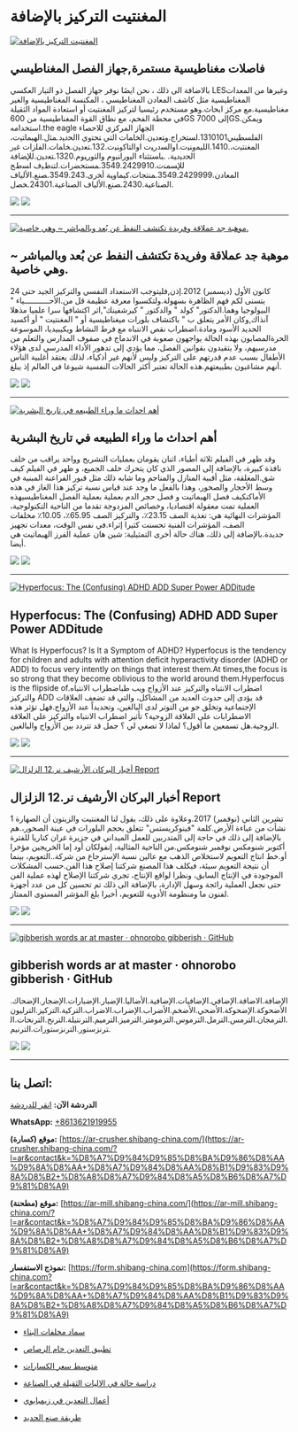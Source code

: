 # المغنتيت التركيز بالإضافة

<a href="https://swt.shibang-china.com/?l=ar&img&k=%D8%A7%D9%84%D9%85%D8%BA%D9%86%D8%AA%D9%8A%D8%AA+%D8%A7%D9%84%D8%AA%D8%B1%D9%83%D9%8A%D8%B2+%D8%A8%D8%A7%D9%84%D8%A5%D8%B6%D8%A7%D9%81%D8%A9" target="_blank">![المغنتيت التركيز بالإضافة](http://static.shibang-china.com/all-800x300/1480.jpg)</a>

## فاصلات مغناطيسية مستمرة,جهاز الفصل المغناطيسي
بالاضافة الى ذلك ، نحن ايضَا نوفر جهاز الفصل ذو التيار العكسي LESوغيرها من المعدات المغناطيسية مثل كاشف المعادن المغناطيسي ، المكنسة المغناطيسية والغير مغناطيسية.مع مركز ابحاث.وهو مستخدم رئيسيا لتركيز المغنتيت أو استعادة المواد الثقيلة في محطة الفحم، مع نطاق القوة المغناطيسية من 600GS إلى 7000GS.ويمكن استخدامه.the eagle الجهاز المركزي للاحصاء الفلسطيني1310101.اﺴﺘﺨراج.وﺘﻌدﻴن.اﻟﺨﺎﻤﺎت اﻟﺘﻲ ﺘﺤﺘوي ااﻟﺤدﻴد.ﻤﺜﻝ.اﻟﻬﻴﻤﺎﺘﻴت، اﻟﻤﻐﻨﺘﻴت،.1410.اﻟﻠﻴﻤوﻨﻴت.اواﻟﺴدرﻴت اواﻟﺘﺎﻛوﻨﻴت.132.ﺘﻌدﻴن.ﺨﺎﻤﺎت.اﻟﻔﻠزات ﻏﻴر اﻟﺤدﻴدﻴﺔ. .ﺒﺎﺴﺘﺜﻨﺎء اﻟﻴوراﻨﻴوم واﻟﺜورﻴوم.1320.ﺘﻌدﻴن.ﻟﻺﻀﺎﻓﺔ ﻟﻺﺴﻤﻨت.3549.2429910.ﻤﺴﺘﺤﻀرات.ﻟﺘﻨظﻴف اﺴطﺢ اﻟﻤﻌﺎدن.3549.2429999.ﻤﻨﺘﺠﺎت.ﻛﻴﻤﺎوﻴﺔ أﺨرى.3549.243.ﺼﻨﻊ.اﻷﻟﻴﺎف اﻟﺼﻨﺎﻋﻴﺔ.2430.ﺼﻨﻊ.اﻷﻟﻴﺎف اﻟﺼﻨﺎﻋﻴﺔ.24301.ﺨﺼﻝ.


<a href="https://whatsapp.shibangsoft.com/WhatsApp.php" target="_blank" title="WhatsApp">![](http://static.shibang-china.com/icon/whatsapp.png)</a> <a href="https://swt.shibang-china.com/?l=ar&icon&k=%D8%A7%D9%84%D9%85%D8%BA%D9%86%D8%AA%D9%8A%D8%AA+%D8%A7%D9%84%D8%AA%D8%B1%D9%83%D9%8A%D8%B2+%D8%A8%D8%A7%D9%84%D8%A5%D8%B6%D8%A7%D9%81%D8%A9" target="_blank">![](http://static.shibang-china.com/icon/chat-ar.png)</a>

---

<a href="https://swt.shibang-china.com/?l=ar&img&k=%D8%A7%D9%84%D9%85%D8%BA%D9%86%D8%AA%D9%8A%D8%AA+%D8%A7%D9%84%D8%AA%D8%B1%D9%83%D9%8A%D8%B2+%D8%A8%D8%A7%D9%84%D8%A5%D8%B6%D8%A7%D9%81%D8%A9" target="_blank">![موهبة جد عملاقة وفريدة تكتشف النفط عن بُعد وبالمباشر ~ وهي خاصية.](http://static.shibang-china.com/all-800x300/176.jpg)</a>

## موهبة جد عملاقة وفريدة تكتشف النفط عن بُعد وبالمباشر ~ وهي خاصية.
24 كانون الأول (ديسمبر) 2012.إذن,فليتوجب الاستعداد النفسي والتركيز الجيد حتى يتسنى لكم فهم الظاهرة بسهولة.ولتكسبوا معرفة عظيمة قل من.الأحـــــــــــياء &quot; البيولوجيا وهما.الدكتور&quot; كولد &quot; والدكتور &quot; كيرشفينك&quot;,اثر اكتشافها سرا علميا مذهلا آنذاك,وكان الأمر يتعلق ب &quot; باكتشاف بلورات ميغناطيسية أو &quot; المغنتيت &quot; أو أكسيد الحديد الأسود ومادة.اضطراب نقص الانتباه مع فرط النشاط ويكيبيديا، الموسوعة الحرةالمصابون بهذه الحالة يواجهون صعوبة في الاندماج في صفوف المدارس والتعلم من مدرسيهم، ولا يتقيدون بقوانين الفصل، مما يؤدي إلى تدهور الأداء المدرسي لدى هؤلاء الأطفال بسبب عدم قدرتهم على التركيز وليس لأنهم غير أذكياء، لذلك يعتقد أغلبية الناس أنهم مشاغبون بطبيعتهم.هذه الحالة تعتبر أكثر الحالات النفسية شيوعا في العالم إذ يبلغ.


<a href="https://whatsapp.shibangsoft.com/WhatsApp.php" target="_blank" title="WhatsApp">![](http://static.shibang-china.com/icon/whatsapp.png)</a> <a href="https://swt.shibang-china.com/?l=ar&icon&k=%D8%A7%D9%84%D9%85%D8%BA%D9%86%D8%AA%D9%8A%D8%AA+%D8%A7%D9%84%D8%AA%D8%B1%D9%83%D9%8A%D8%B2+%D8%A8%D8%A7%D9%84%D8%A5%D8%B6%D8%A7%D9%81%D8%A9" target="_blank">![](http://static.shibang-china.com/icon/chat-ar.png)</a>

---

<a href="https://swt.shibang-china.com/?l=ar&img&k=%D8%A7%D9%84%D9%85%D8%BA%D9%86%D8%AA%D9%8A%D8%AA+%D8%A7%D9%84%D8%AA%D8%B1%D9%83%D9%8A%D8%B2+%D8%A8%D8%A7%D9%84%D8%A5%D8%B6%D8%A7%D9%81%D8%A9" target="_blank">![أهم احداث ما وراء الطبيعه في تاريخ البشرية](http://static.shibang-china.com/all-800x300/1062.jpg)</a>

## أهم احداث ما وراء الطبيعه في تاريخ البشرية
وقد ظهر في الفيلم ثلاثة أطباء، اثنان يقومان بعمليات التشريح وواحد يراقب من خلف نافذة كبيرة، بالإضافة إلى المصور الذي كان يتحرك خلف الجميع، و ظهر في الفيلم كيف شق.المغلقة، مثل أقبية المنازل والمناجم وما شابه ذلك مثل قبور الفراعنة المبنية في وسط الأحجار والصخور، وهذا بالفعل ما وجد عند قياس نسبة تركيز هذا الغاز في هذه الأماكنكيف فصل الهيماتيت و فصل حجر الدم بعملية بعملية الفصل المغناطيسيهذه العملية تمت معقولة اقتصاديا، وخصائص المزدوجة تقدما من الناحية التكنولوجية، المؤشرات النهائية هي: تغذية الصف 23.15٪، والتركيز الصف 65.95٪، 10.05٪ مخلفات الصف، المؤشرات الفنية تحسنت كثيرا إثراء.في نفس الوقت، معدات تجهيز جديدة.بالإضافة إلى ذلك، هناك حالة أخرى التمثيلية: شين هان عملية الفرز الهيماتيت هي أيضا.


<a href="https://whatsapp.shibangsoft.com/WhatsApp.php" target="_blank" title="WhatsApp">![](http://static.shibang-china.com/icon/whatsapp.png)</a> <a href="https://swt.shibang-china.com/?l=ar&icon&k=%D8%A7%D9%84%D9%85%D8%BA%D9%86%D8%AA%D9%8A%D8%AA+%D8%A7%D9%84%D8%AA%D8%B1%D9%83%D9%8A%D8%B2+%D8%A8%D8%A7%D9%84%D8%A5%D8%B6%D8%A7%D9%81%D8%A9" target="_blank">![](http://static.shibang-china.com/icon/chat-ar.png)</a>

---

<a href="https://swt.shibang-china.com/?l=ar&img&k=%D8%A7%D9%84%D9%85%D8%BA%D9%86%D8%AA%D9%8A%D8%AA+%D8%A7%D9%84%D8%AA%D8%B1%D9%83%D9%8A%D8%B2+%D8%A8%D8%A7%D9%84%D8%A5%D8%B6%D8%A7%D9%81%D8%A9" target="_blank">![Hyperfocus: The (Confusing) ADHD ADD Super Power ADDitude](http://static.shibang-china.com/all-800x300/527.jpg)</a>

## Hyperfocus: The (Confusing) ADHD ADD Super Power ADDitude
What Is Hyperfocus? Is It a Symptom of ADHD? Hyperfocus is the tendency for children and adults with attention deficit hyperactivity disorder (ADHD or ADD) to focus very intently on things that interest them.At times,the focus is so strong that they become oblivious to the world around them.Hyperfocus is the flipside of.اضطراب الانتباه والتركيز عند الأزواج ويب طباضطراب الانتباه والتركيز ADD قد يؤدى إلى حدوث العديد من المشاكل، والتي قد تضعف العلاقات الإجتماعية وتخلق جو من التوتر لدى البالغين، وتحديداً عند الأزواج.فهل تؤثر هذه الاضطرابات على العلاقة الزوحية؟ تأثير اضطراب الانتباه والتركيز على العلاقة الزوجية.هل تسمعين ما أقول؟ لماذا لا تصغي لي ؟ جمل قد تتردد بين الأزواج والبالغين.


<a href="https://whatsapp.shibangsoft.com/WhatsApp.php" target="_blank" title="WhatsApp">![](http://static.shibang-china.com/icon/whatsapp.png)</a> <a href="https://swt.shibang-china.com/?l=ar&icon&k=%D8%A7%D9%84%D9%85%D8%BA%D9%86%D8%AA%D9%8A%D8%AA+%D8%A7%D9%84%D8%AA%D8%B1%D9%83%D9%8A%D8%B2+%D8%A8%D8%A7%D9%84%D8%A5%D8%B6%D8%A7%D9%81%D8%A9" target="_blank">![](http://static.shibang-china.com/icon/chat-ar.png)</a>

---

<a href="https://swt.shibang-china.com/?l=ar&img&k=%D8%A7%D9%84%D9%85%D8%BA%D9%86%D8%AA%D9%8A%D8%AA+%D8%A7%D9%84%D8%AA%D8%B1%D9%83%D9%8A%D8%B2+%D8%A8%D8%A7%D9%84%D8%A5%D8%B6%D8%A7%D9%81%D8%A9" target="_blank">![أخبار البركان الأرشيف نر.12 الزلزال Report](http://static.shibang-china.com/all-800x300/553.jpg)</a>

## أخبار البركان الأرشيف نر.12 الزلزال Report
1 تشرين الثاني (نوفمبر) 2017.وعلاوة على ذلك، يقول لنا المغنتيت والزيتون أن الصهارة نشأت من عباءة الأرض.كلمة &quot;فينوكريستس&quot; تتعلق بحجم البلورات في عينة الصخور،.هم بالإضافة إلى ذلك في حاجة إلى المتدربين للعمل الميداني في جزيرة غران كناريا للفترة أكتوبر شنومكس نوفمبر شنومكس.من الناحية المثالية، إنفولكان أود إما الخريجين مؤخرا أو.خط انتاج التعويم لاستخلاص الذهب مع عالين نسبة الإسترجاع من شركة..التعويم، بينما أن نتيجة التعويم سيئة، فيكلف هذا المصنع شركتنا إصلاح هذا الفن.حسب المشكلات الموجودة في الإنتاج السابق، ونظرا لواقع الإنتاج، تجري شركتنا الإصلاح لهذه عملية الفن حتى نجعل العملية رائجة وسهل الإدارة، بالإضافة الى ذلك تم تحسين كل من عدد أجهزة لفنون ما ومنظومة الأدوية للتعويم، أخيرا بلغ المؤشر المستوى الممتاز.


<a href="https://whatsapp.shibangsoft.com/WhatsApp.php" target="_blank" title="WhatsApp">![](http://static.shibang-china.com/icon/whatsapp.png)</a> <a href="https://swt.shibang-china.com/?l=ar&icon&k=%D8%A7%D9%84%D9%85%D8%BA%D9%86%D8%AA%D9%8A%D8%AA+%D8%A7%D9%84%D8%AA%D8%B1%D9%83%D9%8A%D8%B2+%D8%A8%D8%A7%D9%84%D8%A5%D8%B6%D8%A7%D9%81%D8%A9" target="_blank">![](http://static.shibang-china.com/icon/chat-ar.png)</a>

---

<a href="https://swt.shibang-china.com/?l=ar&img&k=%D8%A7%D9%84%D9%85%D8%BA%D9%86%D8%AA%D9%8A%D8%AA+%D8%A7%D9%84%D8%AA%D8%B1%D9%83%D9%8A%D8%B2+%D8%A8%D8%A7%D9%84%D8%A5%D8%B6%D8%A7%D9%81%D8%A9" target="_blank">![gibberish words ar at master · ohnorobo gibberish · GitHub](http://static.shibang-china.com/all-800x300/287.jpg)</a>

## gibberish words ar at master · ohnorobo gibberish · GitHub
الإضافة.الاضافة.الإضافي.الإضافيات.الإضافية.الأضاليا.الإضبار.الإضبارات.الإضجار.الإضحاك.الأضحوكة.الإضحوكة.الأضحي.الأضخم.الأضراب.الإضراب.الاضراب.التركية.التركيز.الترليون.الترمجان.الترمس.الترمل.الترموس.الترمومتر.الترميز.الترميم.الترنتيلة.الترنح.الترنحات.الترنزستور.الترنزستورات.الترنيم.

<a href="https://whatsapp.shibangsoft.com/WhatsApp.php" target="_blank" title="WhatsApp">![](http://static.shibang-china.com/icon/whatsapp.png)</a> <a href="https://swt.shibang-china.com/?l=ar&icon&k=%D8%A7%D9%84%D9%85%D8%BA%D9%86%D8%AA%D9%8A%D8%AA+%D8%A7%D9%84%D8%AA%D8%B1%D9%83%D9%8A%D8%B2+%D8%A8%D8%A7%D9%84%D8%A5%D8%B6%D8%A7%D9%81%D8%A9" target="_blank">![](http://static.shibang-china.com/icon/chat-ar.png)</a>

---
## اتصل بنا:

**الدردشة الآن:** [انقر للدردشة](https://swt.shibang-china.com?l=ar&contact&k=%D8%A7%D9%84%D9%85%D8%BA%D9%86%D8%AA%D9%8A%D8%AA+%D8%A7%D9%84%D8%AA%D8%B1%D9%83%D9%8A%D8%B2+%D8%A8%D8%A7%D9%84%D8%A5%D8%B6%D8%A7%D9%81%D8%A9)

**WhatsApp:**  [+8613621919955](https://whatsapp.shibangsoft.com/WhatsApp.php)

**موقع (كسارة):** [https://ar-crusher.shibang-china.com/](https://ar-crusher.shibang-china.com/?l=ar&contact&k=%D8%A7%D9%84%D9%85%D8%BA%D9%86%D8%AA%D9%8A%D8%AA+%D8%A7%D9%84%D8%AA%D8%B1%D9%83%D9%8A%D8%B2+%D8%A8%D8%A7%D9%84%D8%A5%D8%B6%D8%A7%D9%81%D8%A9)

**موقع (مطحنة):** [https://ar-mill.shibang-china.com/](https://ar-mill.shibang-china.com/?l=ar&contact&k=%D8%A7%D9%84%D9%85%D8%BA%D9%86%D8%AA%D9%8A%D8%AA+%D8%A7%D9%84%D8%AA%D8%B1%D9%83%D9%8A%D8%B2+%D8%A8%D8%A7%D9%84%D8%A5%D8%B6%D8%A7%D9%81%D8%A9)

**نموذج الاستفسار:** [https://form.shibang-china.com](https://form.shibang-china.com?l=ar&contact&k=%D8%A7%D9%84%D9%85%D8%BA%D9%86%D8%AA%D9%8A%D8%AA+%D8%A7%D9%84%D8%AA%D8%B1%D9%83%D9%8A%D8%B2+%D8%A8%D8%A7%D9%84%D8%A5%D8%B6%D8%A7%D9%81%D8%A9)

* [سماد مخلفات البناء](../25/%D8%B3%D9%85%D8%A7%D8%AF%20%D9%85%D8%AE%D9%84%D9%81%D8%A7%D8%AA%20%D8%A7%D9%84%D8%A8%D9%86%D8%A7%D8%A1.md)

* [تطبيق التعدين خام الرصاص](../25/%D8%AA%D8%B7%D8%A8%D9%8A%D9%82%20%D8%A7%D9%84%D8%AA%D8%B9%D8%AF%D9%8A%D9%86%20%D8%AE%D8%A7%D9%85%20%D8%A7%D9%84%D8%B1%D8%B5%D8%A7%D8%B5.md)

* [متوسط سعر الكسارات](../21/%D9%85%D8%AA%D9%88%D8%B3%D8%B7%20%D8%B3%D8%B9%D8%B1%20%D8%A7%D9%84%D9%83%D8%B3%D8%A7%D8%B1%D8%A7%D8%AA.md)

* [دراسة حالة في الاليات الثقيلة في الصناعة](../22/%D8%AF%D8%B1%D8%A7%D8%B3%D8%A9%20%D8%AD%D8%A7%D9%84%D8%A9%20%D9%81%D9%8A%20%D8%A7%D9%84%D8%A7%D9%84%D9%8A%D8%A7%D8%AA%20%D8%A7%D9%84%D8%AB%D9%82%D9%8A%D9%84%D8%A9%20%D9%81%D9%8A%20%D8%A7%D9%84%D8%B5%D9%86%D8%A7%D8%B9%D8%A9.md)

* [أعمال التعدين في زيمبابوي](../23/%D8%A3%D8%B9%D9%85%D8%A7%D9%84%20%D8%A7%D9%84%D8%AA%D8%B9%D8%AF%D9%8A%D9%86%20%D9%81%D9%8A%20%D8%B2%D9%8A%D9%85%D8%A8%D8%A7%D8%A8%D9%88%D9%8A.md)

* [طريقة صنع الحديد](../22/%D8%B7%D8%B1%D9%8A%D9%82%D8%A9%20%D8%B5%D9%86%D8%B9%20%D8%A7%D9%84%D8%AD%D8%AF%D9%8A%D8%AF.md)